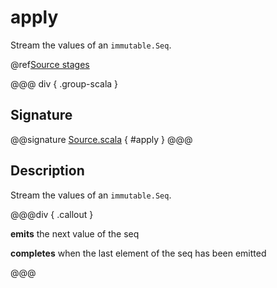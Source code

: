 # apply

Stream the values of an `immutable.Seq`.

@ref[Source stages](../index.md#source-stages)

@@@ div { .group-scala }
## Signature

@@signature [Source.scala]($akka$/akka-stream/src/main/scala/akka/stream/scaladsl/Source.scala) { #apply }
@@@

## Description

Stream the values of an `immutable.Seq`.

@@@div { .callout }

**emits** the next value of the seq

**completes** when the last element of the seq has been emitted

@@@

